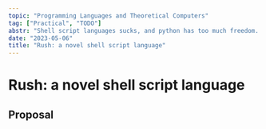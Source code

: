 ```yaml
---
topic: "Programming Languages and Theoretical Computers"
tag: ["Practical", "TODO"]
abstr: "Shell script languages sucks, and python has too much freedom. In rush shell script language, we try to intergrate some merits from static languages. "
date: "2023-05-06"
title: "Rush: a novel shell script language"
---
```


# Rush: a novel shell script language

## Proposal

